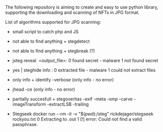 The following repository is aiming to create and easy to use python library,
supporting the downloading and scanning of NFTs in JPG format.

List of algorithms supported for JPG scanning:
+ small script to catch php and JS

- not able to find anything + stegdetect 

- not able to find anything + stegbreak (?)

+ jsteg reveal <image> <output_file>:
    0 found secret - malware
    1 not found secret

+ yes | steghide info <image>:
    0 extracted file - malware
    1 could not extract files 

- only info + identify -verbose (only info - no error)

+ jhead -ce (only info - no error)

- partially succesfull + stegoveritas -exif -meta -xmp -carve -imageTransform  -extractLSB -trailing <image>


+ Stegseek
docker run --rm -it -v "$(pwd):/steg" rickdejager/stegseek <image> rockyou.txt
    0  Extracting to <image>.out
    1 [!] error: Could not find a valid passphrase.

 
